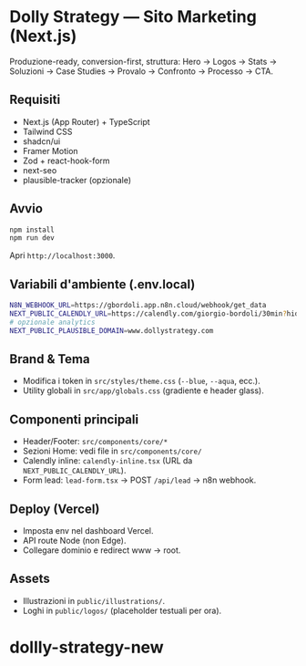 # Dolly Strategy — Sito Marketing (Next.js)

Produzione-ready, conversion-first, struttura:
Hero → Logos → Stats → Soluzioni → Case Studies → Provalo → Confronto → Processo → CTA.

## Requisiti
- Next.js (App Router) + TypeScript
- Tailwind CSS
- shadcn/ui
- Framer Motion
- Zod + react-hook-form
- next-seo
- plausible-tracker (opzionale)

## Avvio
```bash
npm install
npm run dev
```

Apri `http://localhost:3000`.

## Variabili d'ambiente (.env.local)
```bash
N8N_WEBHOOK_URL=https://gbordoli.app.n8n.cloud/webhook/get_data
NEXT_PUBLIC_CALENDLY_URL=https://calendly.com/giorgio-bordoli/30min?hide_event_type_details=1&hide_gdpr_banner=1
# opzionale analytics
NEXT_PUBLIC_PLAUSIBLE_DOMAIN=www.dollystrategy.com
```

## Brand & Tema
- Modifica i token in `src/styles/theme.css` (`--blue`, `--aqua`, ecc.).
- Utility globali in `src/app/globals.css` (gradiente e header glass).

## Componenti principali
- Header/Footer: `src/components/core/*`
- Sezioni Home: vedi file in `src/components/core/`
- Calendly inline: `calendly-inline.tsx` (URL da `NEXT_PUBLIC_CALENDLY_URL`).
- Form lead: `lead-form.tsx` → POST `/api/lead` → n8n webhook.

## Deploy (Vercel)
- Imposta env nel dashboard Vercel.
- API route Node (non Edge).
- Collegare dominio e redirect www → root.

## Assets
- Illustrazioni in `public/illustrations/`.
- Loghi in `public/logos/` (placeholder testuali per ora).
# dollly-strategy-new
